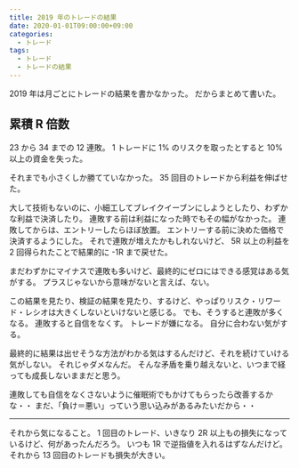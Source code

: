 ```yaml
---
title: 2019 年のトレードの結果
date: 2020-01-01T09:00:00+09:00
categories:
  - トレード
tags:
  - トレード
  - トレードの結果
---
```


2019 年は月ごとにトレードの結果を書かなかった。
だからまとめて書いた。

<!--more-->

## 累積 R 倍数

<div>
  <canvas id="canvas"></canvas>
</div>

23 から 34 までの 12 連敗。
1 トレードに 1% のリスクを取ったとすると 10% 以上の資金を失った。

それまでも小さくしか勝てていなかった。
35 回目のトレードから利益を伸ばせた。

大して技術もないのに、小細工してブレイクイーブンにしようとしたり、わずかな利益で決済したり。
連敗する前は利益になった時でもその幅がなかった。
連敗してからは、エントリーしたらほぼ放置。
エントリーする前に決めた価格で決済するようにした。
それで連敗が増えたかもしれないけど、 5R 以上の利益を 2 回得られたことで結果的に -1R まで戻せた。

まだわずかにマイナスで連敗も多いけど、最終的にゼロにはできる感覚はある気がする。
プラスじゃないから意味がないと言えば、ない。

この結果を見たり、検証の結果を見たり、するけど、やっぱりリスク・リワード・レシオは大きくしないといけないと感じる。
でも、そうすると連敗が多くなる。
連敗すると自信をなくす。
トレードが嫌になる。
自分に合わない気がする。

最終的に結果は出せそうな方法がわかる気はするんだけど、それを続けていける気がしない。
それじゃダメなんだ。
そんな矛盾を乗り越えないと、いつまで経っても成長しないままだと思う。

連敗しても自信をなくさないように催眠術でもかけてもらったら改善するかな・・
まだ、「負け＝悪い」っていう思い込みがあるみたいだから・・

---

それから気になること。
1 回目のトレード、いきなり 2R 以上もの損失になっているけど、何があったんだろう。
いつも 1R で逆指値を入れるはずなんだけど。
それから 13 回目のトレードも損失が大きい。

<script src="https://cdnjs.cloudflare.com/ajax/libs/Chart.js/2.9.3/Chart.bundle.min.js"></script>
<script>
  const chartColors = {
    red: 'rgb(255, 99, 132)',
    orange: 'rgb(255, 159, 64)',
    yellow: 'rgb(255, 205, 86)',
    green: 'rgb(75, 192, 192)',
    blue: 'rgb(54, 162, 235)',
    purple: 'rgb(153, 102, 255)',
    grey: 'rgb(201, 203, 207)'
  }
  const data = [
    0.0,
    -1.270000,
    -2.445000,
    -3.395000,
    -3.365000,
    -2.125000,
    -0.935000,
    -0.835000,
    -0.735000,
    0.270556,
    1.026111,
    1.082361,
    1.069861,
    2.464419,
    0.296277,
    0.565313,
    0.565313,
    0.455423,
    1.767923,
    0.777632,
    -0.277924,
    -1.288180,
    0.314761,
    0.666613,
    -0.333387,
    -1.358079,
    -2.358079,
    -3.358079,
    -4.394442,
    -5.402135,
    -6.409227,
    -7.409227,
    -8.459227,
    -9.465679,
    -10.465679,
    -11.465679,
    -6.014551,
    -7.020961,
    -8.035776,
    -0.957204,
  ]
  const data2 = [
    -1.270000
    -1.175000,
    -0.950000,
    0.030000,
    1.240000,
    1.190000,
    0.100000,
    0.100000,
    1.005556,
    0.755556,
    0.056250,
    -0.012500,
    1.394558,
    -2.168142,
    0.269036,
    0.000000,
    -0.109890,
    1.312500,
    -0.990291,
    -1.055556,
    -1.010256,
    1.602941,
    0.351852,
    -1.000000,
    -1.024691,
    -1.000000,
    -1.000000,
    -1.036364,
    -1.007692,
    -1.007092,
    -1.000000,
    -1.050000,
    -1.006452,
    -1.000000,
    -1.000000,
    5.451128,
    -1.006410,
    -1.014815,
    7.078571,
  ]
  const data3 = data2.reduce((p, c) => [...p, p[p.length - 1] + c], [0])
  const data4 = data3.map(v => Math.floor(v * Math.pow(10, 3)) / Math.pow(10, 3))
  var ctx = document.getElementById('canvas').getContext('2d')
  var chart = new Chart(ctx, {
    // The type of chart we want to create
    type: 'line',
    // The data for our dataset
    data: {
      labels: [...Array(data4.length).keys()],
      datasets: [{
        label: '累積 R 倍数',
        backgroundColor: chartColors.red,
        borderColor: chartColors.red,
        data: data4,
        fill: false,
      }],
    },
    // Configuration options go here
    options: {
      // title: {
      //   display: true,
      //   text: '2019',
      // },
    },
  })
</script>
